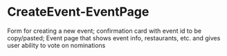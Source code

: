 # CreateEvent-EventPage
Form for creating a new event; confirmation card with event id to be copy/pasted; Event page that shows event info, restaurants, etc. and gives user ability to vote on nominations
